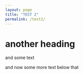 ```yaml
---
layout: page
title: "TEST 2"
permalink: /test2/
---
```



# another heading
and some text


and now some more text below that
